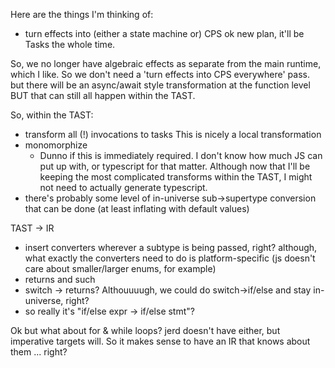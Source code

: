 
Here are the things I'm thinking of:

- turn effects into (either a state machine or) CPS
	ok new plan, it'll be Tasks the whole time.

So, we no longer have algebraic effects as separate from the main runtime, which I like. So we don't need a 'turn effects into CPS everywhere' pass.
but there will be an async/await style transformation at the function level
BUT that can still all happen within the TAST.

So, within the TAST:
- transform all (!) invocations to tasks
	This is nicely a local transformation
- monomorphize
	- Dunno if this is immediately required. I don't know how much JS can put up with, or typescript for that matter. Although now that I'll be keeping the most complicated transforms within the TAST, I might not need to actually generate typescript.
- there's probably some level of in-universe sub->supertype conversion that can be done (at least inflating with default values)

TAST -> IR
- insert converters wherever a subtype is being passed, right?
	although, what exactly the converters need to do is platform-specific (js doesn't care about smaller/larger enums, for example)
- returns and such
- switch -> returns?
	Althouuuugh, we could do switch->if/else and stay in-universe, right?
- so really it's "if/else expr -> if/else stmt"?

Ok but what about for & while loops? jerd doesn't have either,
but imperative targets will. So it makes sense to have an IR
that knows about them ... right?
